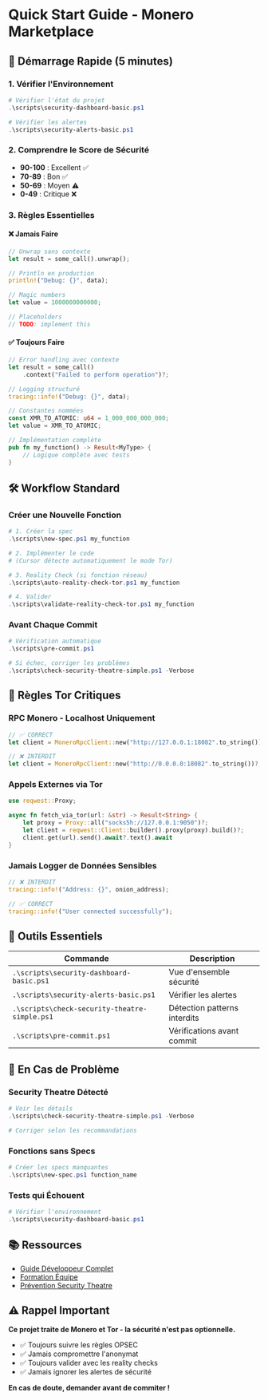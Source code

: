 # Quick Start Guide - Monero Marketplace

## 🚀 Démarrage Rapide (5 minutes)

### 1. Vérifier l'Environnement
```powershell
# Vérifier l'état du projet
.\scripts\security-dashboard-basic.ps1

# Vérifier les alertes
.\scripts\security-alerts-basic.ps1
```

### 2. Comprendre le Score de Sécurité
- **90-100** : Excellent ✅
- **70-89** : Bon ✅  
- **50-69** : Moyen ⚠️
- **0-49** : Critique ❌

### 3. Règles Essentielles

#### ❌ Jamais Faire
```rust
// Unwrap sans contexte
let result = some_call().unwrap();

// Println en production
println!("Debug: {}", data);

// Magic numbers
let value = 1000000000000;

// Placeholders
// TODO: implement this
```

#### ✅ Toujours Faire
```rust
// Error handling avec contexte
let result = some_call()
    .context("Failed to perform operation")?;

// Logging structuré
tracing::info!("Debug: {}", data);

// Constantes nommées
const XMR_TO_ATOMIC: u64 = 1_000_000_000_000;
let value = XMR_TO_ATOMIC;

// Implémentation complète
pub fn my_function() -> Result<MyType> {
    // Logique complète avec tests
}
```

## 🛠️ Workflow Standard

### Créer une Nouvelle Fonction
```powershell
# 1. Créer la spec
.\scripts\new-spec.ps1 my_function

# 2. Implémenter le code
# (Cursor détecte automatiquement le mode Tor)

# 3. Reality Check (si fonction réseau)
.\scripts\auto-reality-check-tor.ps1 my_function

# 4. Valider
.\scripts\validate-reality-check-tor.ps1 my_function
```

### Avant Chaque Commit
```powershell
# Vérification automatique
.\scripts\pre-commit.ps1

# Si échec, corriger les problèmes
.\scripts\check-security-theatre-simple.ps1 -Verbose
```

## 🧅 Règles Tor Critiques

### RPC Monero - Localhost Uniquement
```rust
// ✅ CORRECT
let client = MoneroRpcClient::new("http://127.0.0.1:18082".to_string())?;

// ❌ INTERDIT
let client = MoneroRpcClient::new("http://0.0.0.0:18082".to_string())?;
```

### Appels Externes via Tor
```rust
use reqwest::Proxy;

async fn fetch_via_tor(url: &str) -> Result<String> {
    let proxy = Proxy::all("socks5h://127.0.0.1:9050")?;
    let client = reqwest::Client::builder().proxy(proxy).build()?;
    client.get(url).send().await?.text().await
}
```

### Jamais Logger de Données Sensibles
```rust
// ❌ INTERDIT
tracing::info!("Address: {}", onion_address);

// ✅ CORRECT
tracing::info!("User connected successfully");
```

## 🔧 Outils Essentiels

| Commande | Description |
|----------|-------------|
| `.\scripts\security-dashboard-basic.ps1` | Vue d'ensemble sécurité |
| `.\scripts\security-alerts-basic.ps1` | Vérifier les alertes |
| `.\scripts\check-security-theatre-simple.ps1` | Détection patterns interdits |
| `.\scripts\pre-commit.ps1` | Vérifications avant commit |

## 🚨 En Cas de Problème

### Security Theatre Détecté
```powershell
# Voir les détails
.\scripts\check-security-theatre-simple.ps1 -Verbose

# Corriger selon les recommandations
```

### Fonctions sans Specs
```powershell
# Créer les specs manquantes
.\scripts\new-spec.ps1 function_name
```

### Tests qui Échouent
```powershell
# Vérifier l'environnement
.\scripts\security-dashboard-basic.ps1
```

## 📚 Ressources

- [Guide Développeur Complet](DEVELOPER-GUIDE.md)
- [Formation Équipe](TEAM-TRAINING.md)
- [Prévention Security Theatre](SECURITY-THEATRE-PREVENTION.md)

## ⚠️ Rappel Important

**Ce projet traite de Monero et Tor - la sécurité n'est pas optionnelle.**

- ✅ Toujours suivre les règles OPSEC
- ✅ Jamais compromettre l'anonymat
- ✅ Toujours valider avec les reality checks
- ✅ Jamais ignorer les alertes de sécurité

**En cas de doute, demander avant de commiter !**
